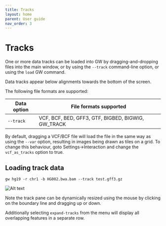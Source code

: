 ```yaml
---
title: Tracks
layout: home
parent: User guide
nav_order: 3
---
```


# Tracks

One or more data tracks can be loaded into GW by dragging-and-dropping files into the main window,
or by using the `--track` command-line option, or using the `load` GW command.

Data tracks appear below alignments towards the bottom of the screen.

The following file formats are supported:

| Data option | File formats supported
|---	|---
| `--track` | VCF, BCF, BED, GFF3, GTF, BIGBED, BIGWIG, GW_TRACK


By default, dragging a VCF/BCF file will load the file in the same way as using the `--var` option,
resulting in images being drawn as tiles on a grid. To change this behaviour, goto
Settings->Interaction and change the `vcf_as_tracks` option to true.


## Loading track data

```shell
gw hg19 -r chr1 -b HG002.bwa.bam --track test.gff3.gz
```

![Alt text](/assets/images/track1.png "GW")

Note the track pane can be dynamically resized using the mouse by clicking on the boundary line and
dragging up or down.

Additionally selecting `expand-tracks` from the menu will display all overlapping features in a separate
row.